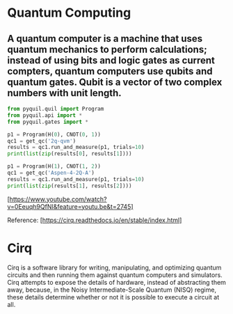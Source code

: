 # Quantum Computing 
## A quantum computer is a machine that uses quantum mechanics to perform calculations; instead of using bits and logic gates as current compters, quantum computers use qubits and quantum gates. Qubit is a vector of two complex numbers with unit length.




``` python
from pyquil.quil import Program
from pyquil.api import *
from pyquil.gates import *

p1 = Program(H(0), CNOT(0, 1))
qc1 = get_qc('2q-qvm')
results = qc1.run_and_measure(p1, trials=10)
print(list(zip(results[0], results[1])))

p1 = Program(H(1), CNOT(1, 2))
qc1 = get_qc('Aspen-4-2Q-A')
results = qc1.run_and_measure(p1, trials=10)
print(list(zip(results[1], results[2])))

```

[https://www.youtube.com/watch?v=0Eeuqh9QfNI&feature=youtu.be&t=2745]



Reference: [https://cirq.readthedocs.io/en/stable/index.html]
# Cirq
Cirq is a software library for writing, manipulating, and optimizing quantum circuits and then running them against quantum computers and simulators. Cirq attempts to expose the details of hardware, instead of abstracting them away, because, in the Noisy Intermediate-Scale Quantum (NISQ) regime, these details determine whether or not it is possible to execute a circuit at all.
